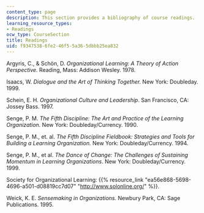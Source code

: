 ```yaml
---
content_type: page
description: This section provides a bibliography of course readings.
learning_resource_types:
- Readings
ocw_type: CourseSection
title: Readings
uid: f9347538-6fe2-46f5-5a36-5dbbb25ea832
---
```


Argyris, C., & Schön, D. _Organizational Learning: A Theory of Action Perspective._ Reading, Mass: Addison Wesley. 1978.

Isaacs, W. _Dialogue and the Art of Thinking Together._ New York: Doubleday. 1999.

Schein, E. H. _Organizational Culture and Leadership_. San Francisco, CA: Jossey Bass. 1997.

Senge, P. M. _The Fifth Discipline: The Art and Practice of the Learning Organization._ New York: Doubleday/Currency. 1990.

Senge, P. M., et. al. _The Fifth Discipline Fieldbook: Strategies and Tools for Building a Learning Organization._ New York: Doubleday/Currency. 1994.

Senge, P. M., et al. _The Dance of Change: The Challenges of Sustaining Momentum in Learning Organizations_. New York: Doubleday/Currency. 1999.

Society for Organizational Learning: {{% resource_link "ea56e868-5698-4696-a501-d08819cc7d07" "http://www.solonline.org/" %}}.

Weick, K. E. _Sensemaking in Organizations._ Newbury Park, CA: Sage Publications. 1995.